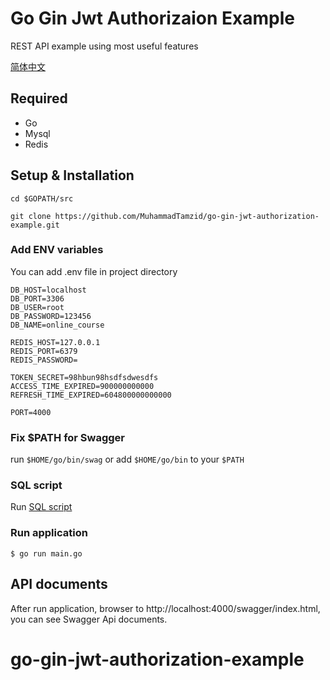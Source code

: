# Go Gin Jwt Authorizaion Example

REST API example using most useful features

[简体中文](https://github.com/EDDYCJY/go-gin-example/blob/master/README_ZH.md)

## Required

- Go
- Mysql
- Redis

## Setup & Installation

```
cd $GOPATH/src

git clone https://github.com/MuhammadTamzid/go-gin-jwt-authorization-example.git
```

### Add ENV variables

You can add .env file in project directory

```
DB_HOST=localhost
DB_PORT=3306
DB_USER=root
DB_PASSWORD=123456
DB_NAME=online_course

REDIS_HOST=127.0.0.1
REDIS_PORT=6379
REDIS_PASSWORD=

TOKEN_SECRET=98hbun98hsdfsdwesdfs
ACCESS_TIME_EXPIRED=900000000000
REFRESH_TIME_EXPIRED=604800000000000

PORT=4000
```

### Fix \$PATH for Swagger

run `$HOME/go/bin/swag` or add `$HOME/go/bin` to your `$PATH`

### SQL script

Run [SQL script](https://github.com/MuhammadTamzid/go-gin-jwt-authorization-example/blob/master/docs/sql/schema.sql)

### Run application

```
$ go run main.go
```

## API documents

After run application, browser to http://localhost:4000/swagger/index.html, you can see Swagger Api documents.
# go-gin-jwt-authorization-example
